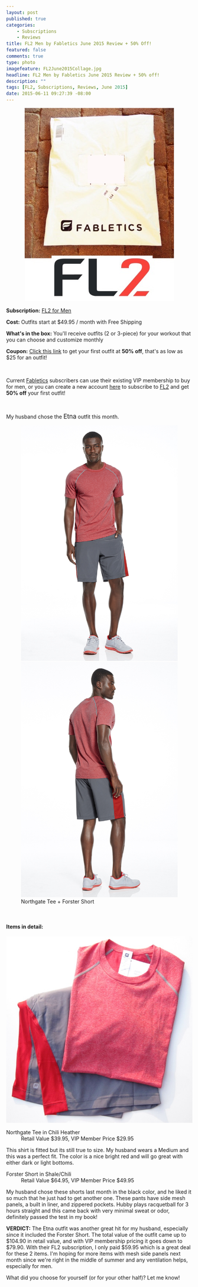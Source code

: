 ```yaml
---
layout: post
published: true
categories: 
    - Subscriptions
    - Reviews
title: FL2 Men by Fabletics June 2015 Review + 50% Off!
featured: false
comments: true
type: photo
imagefeature: FL2June2015Collage.jpg
headline: FL2 Men by Fabletics June 2015 Review + 50% off!
description: ""
tags: [FL2, Subscriptions, Reviews, June 2015]
date: 2015-06-11 09:27:39 -08:00
---
```


<center><img src='/images/FL2June2015Collage.jpg'></center>
<p><b>Subscription:</b> <a href="http://www.fabletics.com/invite/whatsupmailbox/">FL2 for Men</a></p>
<p><b>Cost:</b> Outfits start at $49.95 / month with Free Shipping</p>
<p><b>What's in the box:</b> You'll receive outfits (2 or 3-piece) for your workout that you can choose and customize monthly</p>
<p><b>Coupon:</b> <a href="http://www.fabletics.com/invite/whatsupmailbox/">Click this link</a> to get your first outfit at <b>50% off</b>, that's as low as $25 for an outfit!</p>
<br>

<p>Current <a href="http://www.fabletics.com/invite/whatsupmailbox/">Fabletics</a> subscribers can use their existing VIP membership to buy for men, or you can create a new account <a href="http://www.fabletics.com/invite/whatsupmailbox/">here</a> to subscribe to <a href="http://www.fabletics.com/invite/whatsupmailbox/">FL2</a> and get <b>50% off</b> your first outfit!</p>
<br>

<p><DT>My husband chose the <big>Etna</big> outfit this month.</DT></p>

<figure class="half">
      <img src='/images/FL2June2015Etna.jpg'>
      <img src='/images/FL2June2015Etna2.jpg'>
      <figcaption>Northgate Tee + Forster Short</figcaption>
</figure>

<br>

<H4>Items in detail:</H4>
<center><img src='/images/FL2June2015Items.jpg'></center>
<DL>
<DT>Northgate Tee in Chili Heather</DT>
<DD>Retail Value $39.95, VIP Member Price $29.95</DD>
</DL>

<p>This shirt is fitted but its still true to size. My husband wears a Medium and this was a perfect fit. The color is a nice bright red and will go great with either dark or light bottoms.</p>

<DL>
<DT>Forster Short in Shale/Chili</DT>
<DD>Retail Value $64.95, VIP Member Price $49.95</DD>
</DL>

<p>My husband chose these shorts last month in the black color, and he liked it so much that he just had to get another one. These pants have side mesh panels, a built in liner, and zippered pockets. Hubby plays racquetball for 3 hours straight and this came back with very minimal sweat or odor, definitely passed the test in my book!</p>

<p><i class="icon-thumbs-up"></i><b> VERDICT:</b> The Etna outfit was another great hit for my husband, especially since it included the Forster Short. The total value of the outfit came up to $104.90 in retail value, and with VIP membership pricing it goes down to $79.90. With their FL2 subscription, I only paid $59.95 which is a great deal for these 2 items. I'm hoping for more items with mesh side panels next month since we're right in the middle of summer and any ventilation helps, especially for men.</p>

<p>What did you choose for yourself (or for your other half)? Let me know!</p>
